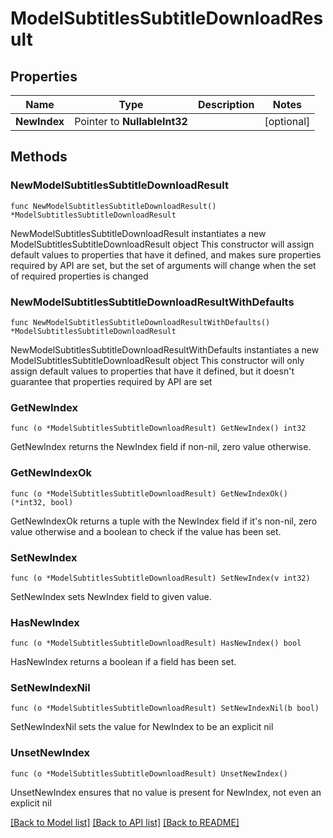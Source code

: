 # ModelSubtitlesSubtitleDownloadResult

## Properties

Name | Type | Description | Notes
------------ | ------------- | ------------- | -------------
**NewIndex** | Pointer to **NullableInt32** |  | [optional] 

## Methods

### NewModelSubtitlesSubtitleDownloadResult

`func NewModelSubtitlesSubtitleDownloadResult() *ModelSubtitlesSubtitleDownloadResult`

NewModelSubtitlesSubtitleDownloadResult instantiates a new ModelSubtitlesSubtitleDownloadResult object
This constructor will assign default values to properties that have it defined,
and makes sure properties required by API are set, but the set of arguments
will change when the set of required properties is changed

### NewModelSubtitlesSubtitleDownloadResultWithDefaults

`func NewModelSubtitlesSubtitleDownloadResultWithDefaults() *ModelSubtitlesSubtitleDownloadResult`

NewModelSubtitlesSubtitleDownloadResultWithDefaults instantiates a new ModelSubtitlesSubtitleDownloadResult object
This constructor will only assign default values to properties that have it defined,
but it doesn't guarantee that properties required by API are set

### GetNewIndex

`func (o *ModelSubtitlesSubtitleDownloadResult) GetNewIndex() int32`

GetNewIndex returns the NewIndex field if non-nil, zero value otherwise.

### GetNewIndexOk

`func (o *ModelSubtitlesSubtitleDownloadResult) GetNewIndexOk() (*int32, bool)`

GetNewIndexOk returns a tuple with the NewIndex field if it's non-nil, zero value otherwise
and a boolean to check if the value has been set.

### SetNewIndex

`func (o *ModelSubtitlesSubtitleDownloadResult) SetNewIndex(v int32)`

SetNewIndex sets NewIndex field to given value.

### HasNewIndex

`func (o *ModelSubtitlesSubtitleDownloadResult) HasNewIndex() bool`

HasNewIndex returns a boolean if a field has been set.

### SetNewIndexNil

`func (o *ModelSubtitlesSubtitleDownloadResult) SetNewIndexNil(b bool)`

 SetNewIndexNil sets the value for NewIndex to be an explicit nil

### UnsetNewIndex
`func (o *ModelSubtitlesSubtitleDownloadResult) UnsetNewIndex()`

UnsetNewIndex ensures that no value is present for NewIndex, not even an explicit nil

[[Back to Model list]](../README.md#documentation-for-models) [[Back to API list]](../README.md#documentation-for-api-endpoints) [[Back to README]](../README.md)


